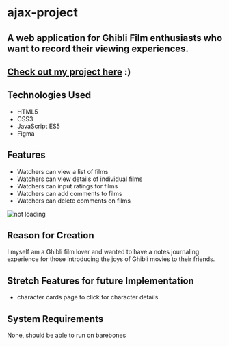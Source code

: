 # ajax-project

## A web application for Ghibli Film enthusiasts who want to record their viewing experiences.

## [Check out my project here](https://jonathan-byun.github.io/ajax-project/) :)

## Technologies Used
- HTML5
- CSS3
- JavaScript ES5
- Figma

## Features
- Watchers can view a list of films
- Watchers can view details of individual films
- Watchers can input ratings for films
- Watchers can add comments to films
- Watchers can delete comments on films

![not loading](images/ajax.gif "Commenting Feature")

## Reason for Creation
I myself am a Ghibli film lover and wanted to have a notes journaling experience for those introducing the joys of Ghibli movies to their friends.

## Stretch Features for future Implementation
- character cards page to click for character details

## System Requirements
None, should be able to run on barebones
